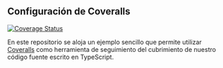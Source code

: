 ## Configuración de Coveralls

[![Coverage Status](https://coveralls.io/repos/github/ULL-ESIT-INF-DSI-2021/coveralls-typescript/badge.svg?branch=main)](https://coveralls.io/github/ULL-ESIT-INF-DSI-2021/coveralls-typescript?branch=main)

En este repositorio se aloja un ejemplo sencillo que permite utilizar [Coveralls](https://coveralls.io/) como herramienta
de seguimiento del cubrimiento de nuestro código fuente escrito en TypeScript.
